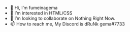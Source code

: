 - 👋 Hi, I’m fumeinagema
- 👀 I’m interested in HTML/CSS
- 💞️ I’m looking to collaborate on Nothing Right Now.
- 📫 How to reach me, My Discord is dRuNk gema#7733

<!---
FumeinaGema/FumeinaGema is a ✨ special ✨ repository because its `README.md` (this file) appears on your GitHub profile.
You can click the Preview link to take a look at your changes.
--->
